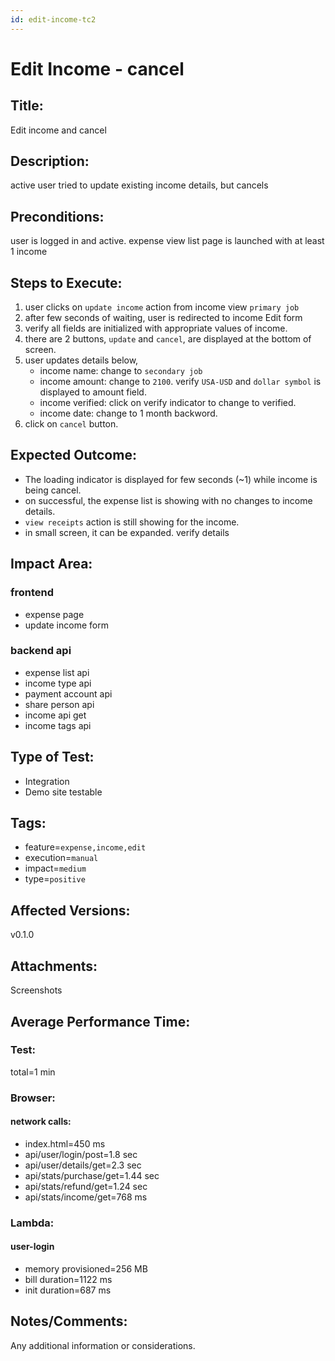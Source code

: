 ```yaml
---
id: edit-income-tc2
---
```


# Edit Income - cancel

## Title:

Edit income and cancel

## Description:

active user tried to update existing income details, but cancels

## Preconditions:

user is logged in and active. expense view list page is launched with at least 1 income

## Steps to Execute:

1. user clicks on `update income` action from income view `primary job`
2. after few seconds of waiting, user is redirected to income Edit form
3. verify all fields are initialized with appropriate values of income.
4. there are 2 buttons, `update` and `cancel`, are displayed at the bottom of screen.
5. user updates details below,
   - income name: change to `secondary job`
   - income amount: change to `2100`. verify `USA-USD` and `dollar symbol` is displayed to amount field.
   - income verified: click on verify indicator to change to verified.
   - income date: change to 1 month backword.
6. click on `cancel` button.

## Expected Outcome:

- The loading indicator is displayed for few seconds (~1) while income is being cancel.
- on successful, the expense list is showing with no changes to income details.
- `view receipts` action is still showing for the income.
- in small screen, it can be expanded. verify details

## Impact Area:

### frontend

- expense page
- update income form

### backend api

- expense list api
- income type api
- payment account api
- share person api
- income api get
- income tags api

## Type of Test:

- Integration
- Demo site testable

## Tags:

- feature=`expense,income,edit`
- execution=`manual`
- impact=`medium`
- type=`positive`

## Affected Versions:

v0.1.0

## Attachments:

Screenshots

## Average Performance Time:

### Test:

total=1 min

### Browser:

#### network calls:

- index.html=450 ms
- api/user/login/post=1.8 sec
- api/user/details/get=2.3 sec
- api/stats/purchase/get=1.44 sec
- api/stats/refund/get=1.24 sec
- api/stats/income/get=768 ms

### Lambda:

#### user-login

- memory provisioned=256 MB
- bill duration=1122 ms
- init duration=687 ms

## Notes/Comments:

Any additional information or considerations.
